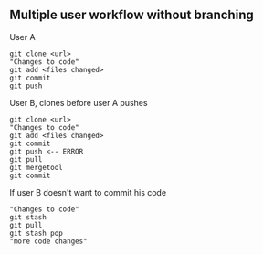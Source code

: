 ## Multiple user workflow without branching

User A
```
git clone <url>
"Changes to code"
git add <files changed>
git commit
git push
```
User B, clones before user A pushes
```
git clone <url>
"Changes to code"
git add <files changed>
git commit
git push <-- ERROR
git pull
git mergetool
git commit
```
If user B doesn't want to commit his code
```
"Changes to code"
git stash
git pull
git stash pop
"more code changes"
```
